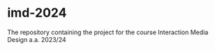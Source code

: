 # imd-2024
The repository containing the project for the course Interaction Media Design a.a. 2023/24

